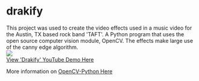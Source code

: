 # drakify
This project was used to create the video effects used in a music video for the Austin, TX based rock band 'TAFT'. A Python program that uses the open source computer vision module, OpenCV. The effects make large use of the canny edge algorithm.
<br>
<img src="https://github.com/ryanjamesmcgill/drakify"></img>
<br>
<a href="https://www.youtube.com/watch?v=e6oUfmRSHhE" target="_blank">View 'Drakify' YouTube Demo Here</a>


More information on <a href="https://opencv-python-tutroals.readthedocs.org/en/latest/" target="_blank">OpenCV-Python Here</a>
